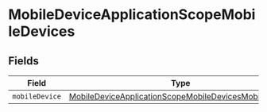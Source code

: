 # MobileDeviceApplicationScopeMobileDevices


## Fields

| Field                                                                                                                                 | Type                                                                                                                                  | Required                                                                                                                              | Description                                                                                                                           |
| ------------------------------------------------------------------------------------------------------------------------------------- | ------------------------------------------------------------------------------------------------------------------------------------- | ------------------------------------------------------------------------------------------------------------------------------------- | ------------------------------------------------------------------------------------------------------------------------------------- |
| `mobileDevice`                                                                                                                        | [MobileDeviceApplicationScopeMobileDevicesMobileDevice](../../models/shared/mobiledeviceapplicationscopemobiledevicesmobiledevice.md) | :heavy_minus_sign:                                                                                                                    | N/A                                                                                                                                   |
